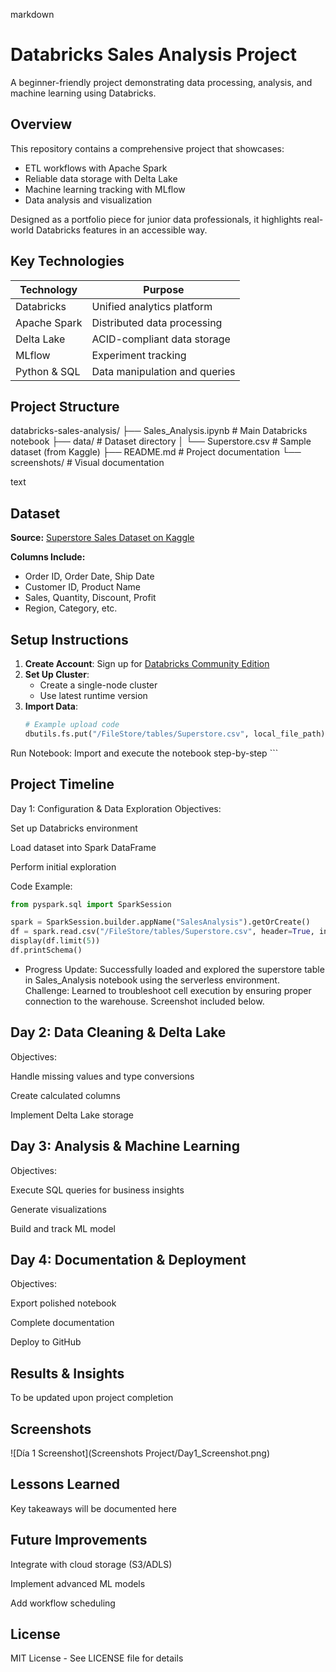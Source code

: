 markdown
# Databricks Sales Analysis Project

A beginner-friendly project demonstrating data processing, analysis, and machine learning using Databricks.

## Overview

This repository contains a comprehensive project that showcases:
- ETL workflows with Apache Spark
- Reliable data storage with Delta Lake
- Machine learning tracking with MLflow
- Data analysis and visualization

Designed as a portfolio piece for junior data professionals, it highlights real-world Databricks features in an accessible way.

## Key Technologies

| Technology       | Purpose                          |
|------------------|----------------------------------|
| Databricks       | Unified analytics platform       |
| Apache Spark     | Distributed data processing      |
| Delta Lake       | ACID-compliant data storage      |
| MLflow           | Experiment tracking              |
| Python & SQL     | Data manipulation and queries    |

## Project Structure
databricks-sales-analysis/
├── Sales_Analysis.ipynb # Main Databricks notebook
├── data/ # Dataset directory
│ └── Superstore.csv # Sample dataset (from Kaggle)
├── README.md # Project documentation
└── screenshots/ # Visual documentation

text

## Dataset

**Source:** [Superstore Sales Dataset on Kaggle](https://www.kaggle.com/datasets)

**Columns Include:**
- Order ID, Order Date, Ship Date
- Customer ID, Product Name
- Sales, Quantity, Discount, Profit
- Region, Category, etc.

## Setup Instructions

1. **Create Account**: Sign up for [Databricks Community Edition](https://community.cloud.databricks.com/)
2. **Set Up Cluster**:
   - Create a single-node cluster
   - Use latest runtime version
3. **Import Data**:
   ```python
   # Example upload code
   dbutils.fs.put("/FileStore/tables/Superstore.csv", local_file_path)
Run Notebook: Import and execute the notebook step-by-step
    ```

## Project Timeline
Day 1: Configuration & Data Exploration
Objectives:

Set up Databricks environment

Load dataset into Spark DataFrame

Perform initial exploration

Code Example:

```python
from pyspark.sql import SparkSession

spark = SparkSession.builder.appName("SalesAnalysis").getOrCreate()
df = spark.read.csv("/FileStore/tables/Superstore.csv", header=True, inferSchema=True)
display(df.limit(5))
df.printSchema()
```
- Progress Update: Successfully loaded and explored the superstore table in Sales_Analysis notebook using the serverless environment. Challenge: Learned to troubleshoot cell execution by ensuring proper connection to the warehouse. Screenshot included below.

## Day 2: Data Cleaning & Delta Lake
Objectives:

Handle missing values and type conversions

Create calculated columns

Implement Delta Lake storage

## Day 3: Analysis & Machine Learning
Objectives:

Execute SQL queries for business insights

Generate visualizations

Build and track ML model

## Day 4: Documentation & Deployment
Objectives:

Export polished notebook

Complete documentation

Deploy to GitHub

## Results & Insights
To be updated upon project completion

## Screenshots
![Día 1 Screenshot](Screenshots Project/Day1_Screenshot.png)

## Lessons Learned
Key takeaways will be documented here

## Future Improvements
Integrate with cloud storage (S3/ADLS)

Implement advanced ML models

Add workflow scheduling

## License
MIT License - See LICENSE file for details